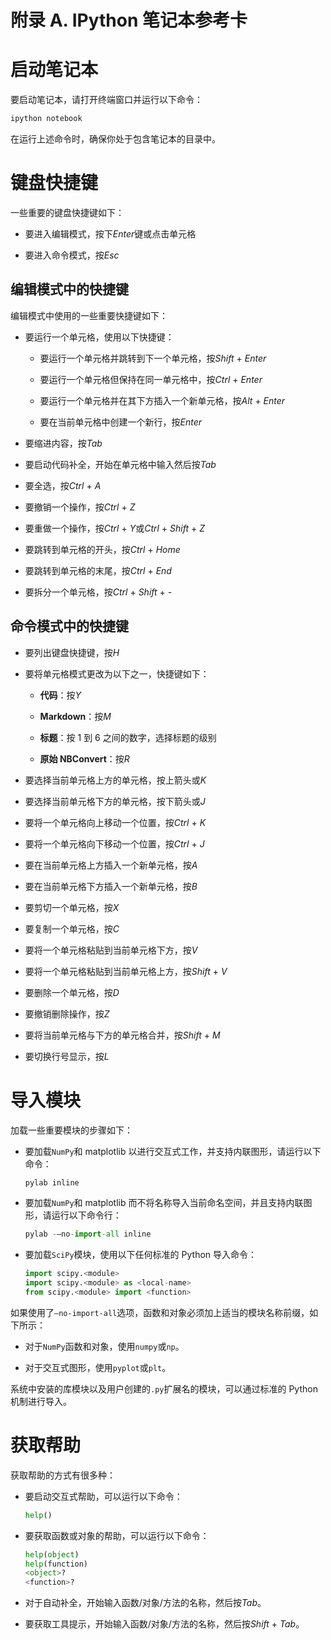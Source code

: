 # 附录 A. IPython 笔记本参考卡

# 启动笔记本

要启动笔记本，请打开终端窗口并运行以下命令：

```py
ipython notebook

```

在运行上述命令时，确保你处于包含笔记本的目录中。

# 键盘快捷键

一些重要的键盘快捷键如下：

+   要进入编辑模式，按下*Enter*键或点击单元格

+   要进入命令模式，按*Esc*

## 编辑模式中的快捷键

编辑模式中使用的一些重要快捷键如下：

+   要运行一个单元格，使用以下快捷键：

    +   要运行一个单元格并跳转到下一个单元格，按*Shift* + *Enter*

    +   要运行一个单元格但保持在同一单元格中，按*Ctrl* + *Enter*

    +   要运行一个单元格并在其下方插入一个新单元格，按*Alt* + *Enter*

    +   要在当前单元格中创建一个新行，按*Enter*

+   要缩进内容，按*Tab*

+   要启动代码补全，开始在单元格中输入然后按*Tab*

+   要全选，按*Ctrl* + *A*

+   要撤销一个操作，按*Ctrl* + *Z*

+   要重做一个操作，按*Ctrl* + *Y*或*Ctrl* + *Shift* + *Z*

+   要跳转到单元格的开头，按*Ctrl* + *Home*

+   要跳转到单元格的末尾，按*Ctrl* + *End*

+   要拆分一个单元格，按*Ctrl* + *Shift* + *-*

## 命令模式中的快捷键

+   要列出键盘快捷键，按*H*

+   要将单元格模式更改为以下之一，快捷键如下：

    +   **代码**：按*Y*

    +   **Markdown**：按*M*

    +   **标题**：按 1 到 6 之间的数字，选择标题的级别

    +   **原始 NBConvert**：按*R*

+   要选择当前单元格上方的单元格，按上箭头或*K*

+   要选择当前单元格下方的单元格，按下箭头或*J*

+   要将一个单元格向上移动一个位置，按*Ctrl* + *K*

+   要将一个单元格向下移动一个位置，按*Ctrl* + *J*

+   要在当前单元格上方插入一个新单元格，按*A*

+   要在当前单元格下方插入一个新单元格，按*B*

+   要剪切一个单元格，按*X*

+   要复制一个单元格，按*C*

+   要将一个单元格粘贴到当前单元格下方，按*V*

+   要将一个单元格粘贴到当前单元格上方，按*Shift* + *V*

+   要删除一个单元格，按*D*

+   要撤销删除操作，按*Z*

+   要将当前单元格与下方的单元格合并，按*Shift* + *M*

+   要切换行号显示，按*L*

# 导入模块

加载一些重要模块的步骤如下：

+   要加载`NumPy`和 matplotlib 以进行交互式工作，并支持内联图形，请运行以下命令：

    ```py
    pylab inline

    ```

+   要加载`NumPy`和 matplotlib 而不将名称导入当前命名空间，并且支持内联图形，请运行以下命令行：

    ```py
    pylab -–no-import-all inline

    ```

+   要加载`SciPy`模块，使用以下任何标准的 Python 导入命令：

    ```py
    import scipy.<module>
    import scipy.<module> as <local-name>
    from scipy.<module> import <function>

    ```

如果使用了`–no-import-all`选项，函数和对象必须加上适当的模块名称前缀，如下所示：

+   对于`NumPy`函数和对象，使用`numpy`或`np`。

+   对于交互式图形，使用`pyplot`或`plt`。

系统中安装的库模块以及用户创建的`.py`扩展名的模块，可以通过标准的 Python 机制进行导入。

# 获取帮助

获取帮助的方式有很多种：

+   要启动交互式帮助，可以运行以下命令：

    ```py
    help()

    ```

+   要获取函数或对象的帮助，可以运行以下命令：

    ```py
    help(object)
    help(function)
    <object>?
    <function>?

    ```

+   对于自动补全，开始输入函数/对象/方法的名称，然后按*Tab*。

+   要获取工具提示，开始输入函数/对象/方法的名称，然后按*Shift* + *Tab*。
